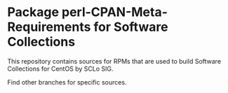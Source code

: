 # Package perl-CPAN-Meta-Requirements for Software Collections

This repository contains sources for RPMs that are used
to build Software Collections for CentOS by SCLo SIG.

Find other branches for specific sources.
